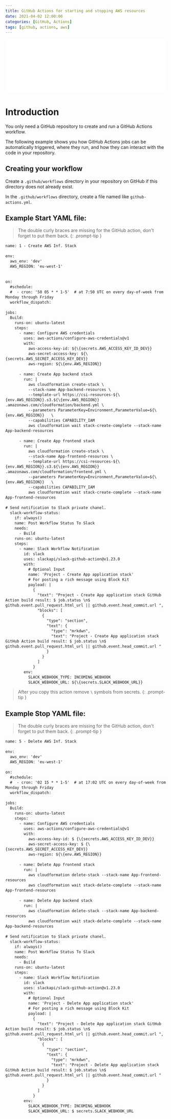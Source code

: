 ```yaml
---
title: GitHub Actions for starting and stopping AWS resources
date: 2021-04-02 12:00:00
categories: [GitHub, Actions]
tags: [github, actions, aws]
---
```

<script defer data-domain="senad-d.github.io" src="https://plus.seki.pro/js/script.js"></script>
![](https://github.com/senad-d/senad-d.github.io/blob/main/_media/images/git-banner.png?raw=true)

# Introduction

You only need a GitHub repository to create and run a GitHub Actions workflow. 

The following example shows you how GitHub Actions jobs can be automatically triggered, where they run, and how they can interact with the code in your repository.

## Creating your workflow

Create a `.github/workflows` directory in your repository on GitHub if this directory does not already exist.

In the `.github/workflows` directory, create a file named like `github-actions.yml`.

## Example Start YAML file:

> The double curly braces are missing for the GitHub action, don't forget to put them back.
{: .prompt-tip }

```shell
name: 1 - Create AWS Inf. Stack

env:
  aws_env: 'dev'
  AWS_REGION: 'eu-west-1'


on:
  #schedule:
  #  - cron: '50 05 * * 1-5'  # at 7:50 UTC on every day-of-week from Monday through Friday
  workflow_dispatch:
  
jobs:
  Build:
    runs-on: ubuntu-latest
    steps:
      - name: Configure AWS credentials
        uses: aws-actions/configure-aws-credentials@v1
        with:
          aws-access-key-id: ${\{secrets.AWS_ACCESS_KEY_ID_DEV}} 
          aws-secret-access-key: ${\{secrets.AWS_SECRET_ACCESS_KEY_DEV}} 
          aws-region: ${\{env.AWS_REGION}} 
      
      - name: Create App backend stack
        run: |
          aws cloudformation create-stack \
          --stack-name App-backend-resources \
          --template-url https://csi-resources-${\{env.AWS_REGION}}.s3.${\{env.AWS_REGION}} .amazonaws.com/cloudformation/backend.yml \
          --parameters ParameterKey=Environment,ParameterValue=${\{env.AWS_REGION}}   \
          --capabilities CAPABILITY_IAM
          aws cloudformation wait stack-create-complete --stack-name App-backend-resources

      - name: Create App frontend stack
        run: |
          aws cloudformation create-stack \
          --stack-name App-frontend-resources \
          --template-url https://csi-resources-${\{env.AWS_REGION}}.s3.${\{env.AWS_REGION}} .amazonaws.com/cloudformation/frontend.yml \
          --parameters ParameterKey=Environment,ParameterValue=${\{env.AWS_REGION}}   \
          --capabilities CAPABILITY_IAM
          aws cloudformation wait stack-create-complete --stack-name App-frontend-resources

# Send notification to Slack private chanel.
  slack-workflow-status:
    if: always()
    name: Post Workflow Status To Slack
    needs:
      - Build
    runs-on: ubuntu-latest
    steps:
      - name: Slack Workflow Notification
        id: slack
        uses: slackapi/slack-github-action@v1.23.0
        with:
          # Optional Input
          name: 'Project - Create App application stack'
          # For posting a rich message using Block Kit
          payload: |
            {
              "text": "Project - Create App application stack GitHub Action build result: $ job.status \n$ github.event.pull_request.html_url || github.event.head_commit.url ",
              "blocks": [
                {
                  "type": "section",
                  "text": {
                    "type": "mrkdwn",
                    "text": "Project - Create App application stack GitHub Action build result: $ job.status \n$ github.event.pull_request.html_url || github.event.head_commit.url "
                  }
                }
              ]
            }
        env:
          SLACK_WEBHOOK_TYPE: INCOMING_WEBHOOK
          SLACK_WEBHOOK_URL: ${\{secrets.SLACK_WEBHOOK_URL}} 
```

> After you copy this action remove `\` symbols from secrets.
{: .prompt-tip }

## Example Stop YAML file:

> The double curly braces are missing for the GitHub action, don't forget to put them back.
{: .prompt-tip }

```shell
name: 5 - Delete AWS Inf. Stack

env:
  aws_env: 'dev'
  AWS_REGION: 'eu-west-1'

on:
  #schedule:
  #  - cron: '02 15 * * 1-5'  # at 17:02 UTC on every day-of-week from Monday through Friday
  workflow_dispatch:
  
jobs:
  Build:
    runs-on: ubuntu-latest
    steps:
      - name: Configure AWS credentials
        uses: aws-actions/configure-aws-credentials@v1
        with:
          aws-access-key-id: $ {\{secrets.AWS_ACCESS_KEY_ID_DEV}} 
          aws-secret-access-key: $ {\{secrets.AWS_SECRET_ACCESS_KEY_DEV}} 
          aws-region: ${\{env.AWS_REGION}} 
      
      - name: Delete App frontend stack
        run: |
          aws cloudformation delete-stack --stack-name App-frontend-resources
          aws cloudformation wait stack-delete-complete --stack-name App-frontend-resources
      
      - name: Delete App backend stack
        run: |
          aws cloudformation delete-stack --stack-name App-backend-resources
          aws cloudformation wait stack-delete-complete --stack-name App-backend-resources
      
# Send notification to Slack private chanel.
  slack-workflow-status:
    if: always()
    name: Post Workflow Status To Slack
    needs:
      - Build
    runs-on: ubuntu-latest
    steps:
      - name: Slack Workflow Notification
        id: slack
        uses: slackapi/slack-github-action@v1.23.0
        with:
          # Optional Input
          name: 'Project - Delete App application stack'
          # For posting a rich message using Block Kit
          payload: |
            {
              "text": "Project - Delete App application stack GitHub Action build result: $ job.status \n$ github.event.pull_request.html_url || github.event.head_commit.url ",
              "blocks": [
                {
                  "type": "section",
                  "text": {
                    "type": "mrkdwn",
                    "text": "Project - Delete App application stack GitHub Action build result: $ job.status \n$ github.event.pull_request.html_url || github.event.head_commit.url "
                  }
                }
              ]
            }
        env:
          SLACK_WEBHOOK_TYPE: INCOMING_WEBHOOK
          SLACK_WEBHOOK_URL: $ secrets.SLACK_WEBHOOK_URL 
```
